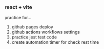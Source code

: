 ### react + vite

practice for...

1. github pages deploy
2. github actions workflows settings
3. practice jest test code
4. create automation timer for check rest time
